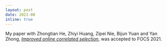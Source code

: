 ```yaml
---
layout: post
date: 2021-08
inline: true
---
```


My paper with Zhongtian He, Zhiyi Huang, Zipei Nie, Bijun Yuan and Yan Zhong, [*Improved online correlated selection*](https://arxiv.org/abs/2106.04224), was accepted to FOCS 2021.
